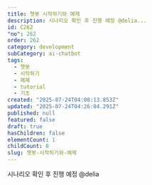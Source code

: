 ```yaml
---
title: 챗봇 시작하기와 예제
description: 시나리오 확인 후 진행 예정 @delia...
id: C262
"no": 262
order: 262
category: development
subCategory: ai-chatbot
tags:
  - 챗봇
  - 시작하기
  - 예제
  - tutorial
  - 기초
created: "2025-07-24T04:08:13.853Z"
updated: "2025-07-24T04:26:04.291Z"
published: null
featured: false
draft: true
hasChildren: false
elementCount: 1
childCount: 0
slug: 챗봇-시작하기와-예제
---
```


시나리오 확인 후 진행 예정 @delia
